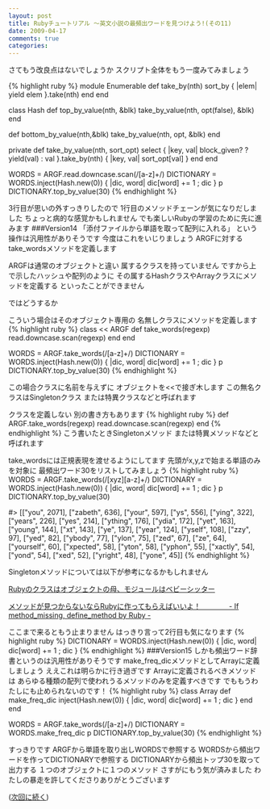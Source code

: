 ```yaml
---
layout: post
title: Rubyチュートリアル ～英文小説の最頻出ワードを見つけよう!(その11)
date: 2009-04-17
comments: true
categories:
---
```



さてもう改良点はないでしょうか
スクリプト全体をもう一度みてみましょう

{% highlight ruby %}
 module Enumerable
   def take_by(nth)
     sort_by { |elem| yield elem }.take(nth)
   end
 end
 
 class Hash
   def top_by_value(nth, &blk)
     take_by_value(nth, opt(false), &blk)
   end
 
   def bottom_by_value(nth,&blk)
     take_by_value(nth, opt, &blk)
   end
 
   private
   def take_by_value(nth, sort_opt)
     select { |key, val| block_given? ? yield(val) : val }.take_by(nth) { |key, val| sort_opt[val] }
   end
 end
 
 WORDS = ARGF.read.downcase.scan(/[a-z]+/)
 DICTIONARY = WORDS.inject(Hash.new(0)) { |dic, word| dic[word] += 1 ; dic }
 p DICTIONARY.top_by_value(30)
{% endhighlight %}

3行目が思いの外すっきりしたので
1行目のメソッドチェーンが気になりだしました
ちょっと病的な感覚かもしれません
でも楽しいRubyの学習のために先に進みます
###Version14
「添付ファイルから単語を取って配列に入れる」
という操作は汎用性がありそうです
今度はこれをいじりましょう
ARGFに対するtake_wordsメソッドを定義します

ARGFは通常のオブジェクトと違い
属するクラスを持っていません
ですから上で示したハッシュや配列のように
その属するHashクラスやArrayクラスにメソッドを定義する
といったことができません

ではどうするか

こういう場合はそのオブジェクト専用の
名無しクラスにメソッドを定義します
{% highlight ruby %}
 class << ARGF
   def take_words(regexp)
     read.downcase.scan(regexp)
   end
 end
 
 WORDS = ARGF.take_words(/[a-z]+/)
 DICTIONARY = WORDS.inject(Hash.new(0)) { |dic, word| dic[word] += 1 ; dic }
 p DICTIONARY.top_by_value(30)
{% endhighlight %}

この場合クラスに名前を与えずに
オブジェクトを<<で接ぎ木します
この無名クラスはSingletonクラス
または特異クラスなどと呼ばれます

クラスを定義しない
別の書き方もあります
{% highlight ruby %}
 def ARGF.take_words(regexp)
   read.downcase.scan(regexp)
 end
{% endhighlight %}
こう書いたときSingletonメソッド
または特異メソッドなどと呼ばれます

take_wordsには正規表現を渡せるようにしてます
先頭がx,y,zで始まる単語のみを対象に
最頻出ワード30をリストしてみましょう
{% highlight ruby %}
 WORDS = ARGF.take_words(/[xyz][a-z]+/)
 DICTIONARY = WORDS.inject(Hash.new(0)) { |dic, word| dic[word] += 1 ; dic }
 p DICTIONARY.top_by_value(30)
 
 #> [["you", 2071], ["zabeth", 636], ["your", 597], ["ys", 556], ["ying", 322], ["years", 226], ["yes", 214], ["ything", 176], ["ydia", 172], ["yet", 163], ["young", 144], ["xt", 143], ["ye", 137], ["year", 124], ["yself", 108], ["zzy", 97], ["yed", 82], ["ybody", 77], ["ylon", 75], ["zed", 67], ["ze", 64], ["yourself", 60], ["xpected", 58], ["yton", 58], ["yphon", 55], ["xactly", 54], ["yond", 54], ["xed", 52], ["yright", 48], ["yone", 45]]
{% endhighlight %}

Singletonメソッドについては以下が参考になるかもしれません

[Rubyのクラスはオブジェクトの母、モジュールはベビーシッター](/2008/08/16/Ruby/)

[メソッドが見つからないならRubyに作ってもらえばいいよ！　　　　- If method_missing, define_method by Ruby -](/2008/10/22/Ruby-If-method_missing-define_method-by-Ruby/)

ここまで来るともう止まりません
はっきり言って2行目も気になります
{% highlight ruby %}
 DICTIONARY = WORDS.inject(Hash.new(0)) { |dic, word| dic[word] += 1 ; dic }
{% endhighlight %}
###Version15
しかも頻出ワード辞書というのは汎用性がありそうです
make_freq_dicメソッドとしてArrayに定義しましょう
ええこれは明らかに行き過ぎです
Arrayに定義されるべきメソッドは
あらゆる種類の配列で使われうるメソッドのみを定義すべきです
でももうわたしにも止められないのです！
{% highlight ruby %}
 class Array
   def make_freq_dic
     inject(Hash.new(0)) { |dic, word| dic[word] += 1 ; dic }
   end
 end
 
 WORDS = ARGF.take_words(/[a-z]+/)
 DICTIONARY = WORDS.make_freq_dic
 p DICTIONARY.top_by_value(30)
{% endhighlight %}

すっきりです
ARGFから単語を取り出しWORDSで参照する
WORDSから頻出ワードを作ってDICTIONARYで参照する
DICTIONARYから頻出トップ30を取って出力する
１つのオブジェクトに１つのメソッド
さすがにもう気が済みました
わたしの暴走を許してくださりありがとうございます

([次回に続く](/2009/04/18/Ruby-12/))
